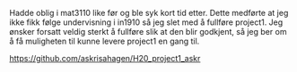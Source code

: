 Hadde oblig i mat3110 like før og ble syk kort tid etter. Dette medførte at jeg ikke fikk følge undervisning i in1910 så jeg slet med å fullføre project1.
Jeg ønsker forsatt veldig sterkt å fullføre slik at den blir godkjent, så jeg ber om å få muligheten til kunne levere project1 en gang til.

https://github.com/askrisahagen/H20_project1_askr
